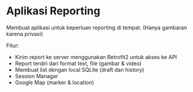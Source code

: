 # Aplikasi Reporting

Membuat aplikasi untuk keperluan reporting di tempat. (Hanya gambaran karena privasi)

Fitur:
- Kirim report ke server menggunakan Retrofit2 untuk akses ke API
- Report terdiri dari format text, file (gambar & video)
- Membuat list dengan local SQLite (draft dan history)
- Session Manager
- Google Map (marker & location)


<p align="center">
  
</p>
